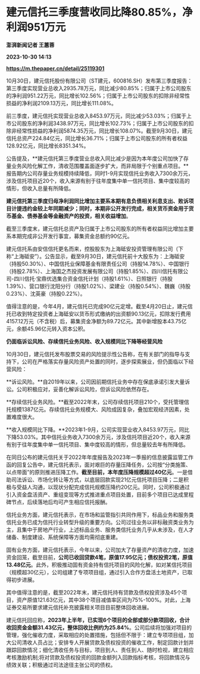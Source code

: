 # 建元信托三季度营收同比降80.85%，净利润951万元
**澎湃新闻记者 王蕙蓉**

**2023-10-30 14:13**

**https://m.thepaper.cn/detail/25119301**

10月30日，建元信托股份有限公司（ST建元，600816.SH）发布第三季度报告：第三季度实现营业总收入2935.78万元，同比减少80.85%；归属于上市公司股东的净利润951.22万元，同比增长102.56%；归属于上市公司股东的扣除非经常性损益的净利润2109.13万元，同比增长111.08%。

前三季度，建元信托实现营业总收入8453.97万元，同比减少53.03%；归属于上市公司股东的净利润3438.97万元，同比增长102.73%；归属于上市公司股东的扣除非经常性损益的净利润5874.35万元，同比增长108.07%。截至9月30日，建元信托总资产224.84亿元，同比增长36.71%；归属于上市公司股东的所有者权益128.92亿元，同比增长8351.34%。

公告提及，**建元信托第三季度营业总收入同比减少是因为本年度公司加快了存量业务风险化解工作，清收范围覆盖面逐步扩大，而非局限于个别重点项目。**报告期内公司存量业务规模持续降低，同时1-9月实现信托业务收入7300余万元，涉及信托项目近20个，收入来源有别于往年度集中单一信托项目、集中度较高的情形，但收入总量有所降低。

**建元信托第三季度归母净利润同比增加主要系本期有息负债相关利息支出、败诉项目计提违约金较上年同期减少；同时，本期非公开发行完成，相关货币资金用于货币基金、债券基金等金融资产的投资，相关收益增加**。

截至三季度末，建元信托总资产及归属于上市公司股东的所有者权益同比增加主要系本期完成非公开发行事宜，募集资金总额约90亿元。

建元信托系由安信信托更名而来，控股股东为上海砥安投资管理有限公司（下称“上海砥安”）。公告显示，截至9月30日，建元信托前十大股东为：上海砥安（持股50.30%）、中国信托业保障基金有限责任公司（持股14.78%）、中国银行（持股2.78%）、上海国之杰投资发展有限公司（持股1.85%）、四川信托有限公司-四川信托·宝鼎优选集合资金信托计划（持股1.61%）、日照银行（持股1.39%）、营口银行沈阳分行（持股1.02%）、梁建业（持股0.54%）、魏巍（持股0.23%）、沈英豪（持股0.22%）。

值得注意的是，今年4月，建元信托已完成90亿元定增。截至4月20日止，建元信托已收到特定投资者上海砥安以货币形式缴纳的出资额90.13亿元，扣除发行费用4157.12万元（不含税）后，募集资金净额为89.72亿元。其中新增股本43.75亿元，余额45.96亿元转入资本公积。

**仍面临诉讼风险、存续信托业务风险、收入规模同比下降等经营风险**

10月30日，建元信托发布股票交易的风险提示性公告称，在有关部门的指导与支持下，公司在严格落实存量风险资产处置的同时，逐步探索展业，但仍面临以下经营风险：

**诉讼风险。**自2019年以来，公司因前期信托业务中存在保底承诺引发大量诉讼。公司积极应对，妥善化解诉讼风险，但诉讼风险依然存在。

**存续信托业务风险。**截至2022年末，公司存续信托项目210个，受托管理信托规模1387亿元。存续信托业务规模大、风险成因复杂，叠加宏观经济因素，处置难度很大。

**收入规模同比下降。**2023年1-9月，公司实现营业收入8453.97万元，同比下降53.03%。其中信托业务收入7300余万元，涉及信托项目近20个，收入来源有别于往年度集中单一信托项目、集中度较高的情形，但总量较去年有所降低。

在同日公布的建元信托关于2022年年度报告及2023年一季报的信息披露监管工作函的回复公告中，建元信托表示，面对艰巨的存量压降任务，公司按“分类施策、以点带面”的原则推进压降工作。**截至目前，本年度压降规模超过40亿元**。一是借助司法诉讼、市场化转让等方式，以底层回款实现21亿元信托项目压降；二是积极与受益人沟通，以现状分配完成信托规模压降约20亿元。同时，公司积极通过引入资金盘活资产、重组变现等方式推进重点项目处置，目前多个项目已达成里程碑节点，后续落地后均可产生相应信托报酬。

信托业务方面，建元信托表示，在市场和监管指引共同作用下，标品业务和服务类信托业务已成为信托行业转型升级的重要方向。公司过往业务以非标融资类业务为主，且集中于房地产行业，上述标品业务、服务类信托业务几乎从未涉及，在人才储备、制度建设、系统保障等方面均需彻底重建。

固有业务方面，建元信托表示，今年以来，公司加大了存量资产的清收力度，加速资金回笼，截至目前，**公司已收回贷款4笔，原值17.95亿元；债权投资2笔，原值13.48亿元**。此外，积极推动固有资金持有信托项目的风险化解，如对某信托项目（规模超30亿元），公司组建了专项项目组，通过引入合作方盘活土地资产，已取得初步进展。

其中值得注意的是，截至2022年末，建元信托持有贷款及债权投资涉及45个项目，资产原值121.63亿元，其中38个项目减值率区间为75%-100%。对此，上海证券交易所要求建元信托补充披露相关项目目前整体回收进展。

建元信托回应称，**2023年上半年，已实现6个项目的全部或部分款项回收，合计收回资金金额31.43亿元，整体回收比例约为25.84%**。公司后续将加强对项目的管理，强化催收力度，采取相应的处置措施，包括但不限于：建立专项项目组，加大公司清收人员占比；安排专人开展贷款及债权投资的催收工作，制定回款计划并跟踪回款情况；细化清收任务与目标，项目到人、责任到人、随时检视，建立相应考核激励机制;将对贷款及债权投资的回款金额列入回款指标考核，将回款情况与绩效关联；积极通过司法途径主张公司的债权。